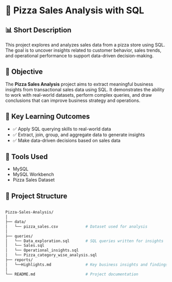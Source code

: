 # 🍕 Pizza Sales Analysis with SQL

## 📊 Short Description
This project explores and analyzes sales data from a pizza store using SQL. The goal is to uncover insights related to customer behavior, sales trends, and operational performance to support data-driven decision-making.

## 📌 Objective

The **Pizza Sales Analysis** project aims to extract meaningful business insights from transactional sales data using SQL. It demonstrates the ability to work with real-world datasets, perform complex queries, and draw conclusions that can improve business strategy and operations.

## 🎯 Key Learning Outcomes

- ✅ Apply SQL querying skills to real-world data  
- ✅ Extract, join, group, and aggregate data to generate insights  
- ✅ Make data-driven decisions based on sales data  

## 🧰 Tools Used

- MySQL
- MySQL Workbench
- Pizza Sales Dataset

## 📂 Project Structure

 ```bash

Pizza-Sales-Analysis/
│
├── data/
│   └── pizza_sales.csv            # Dataset used for analysis
│
├── queries/
│   └── Data_exploration.sql       # SQL queries written for insights
│   └── Sales.sql
│   └── Operational_insights.sql
│   └── Pizza_category_wise_analysis.sql
├── reports/
│   └──Highlights.md               # Key business insights and findings
│
└── README.md                      # Project documentation
